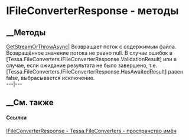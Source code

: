 # IFileConverterResponse - методы
##  __Методы
[GetStreamOrThrowAsync](M_Tessa_FileConverters_IFileConverterResponse_GetStreamOrThrowAsync.htm)|
Возвращает поток с содержимым файла. Возвращённое значение потока не равно
null. В случае ошибок в
[Tessa.FileConverters.IFileConverterResponse.ValidationResult] или в случае,
если ожидание результата не было завершено, т.е.
[Tessa.FileConverters.IFileConverterResponse.HasAwaitedResult] равен false,
выбрасывается исключение.  
---|---  
## __См. также
#### Ссылки
[IFileConverterResponse - ](T_Tessa_FileConverters_IFileConverterResponse.htm)
[Tessa.FileConverters - пространство имён](N_Tessa_FileConverters.htm)
